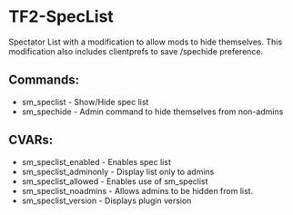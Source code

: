 # TF2-SpecList
Spectator List with a modification to allow mods to hide themselves.
This modification also includes clientprefs to save /spechide preference.

## Commands:
 * sm_speclist - Show/Hide spec list
 * sm_spechide - Admin command to hide themselves from non-admins

## CVARs:
 * sm_speclist_enabled - Enables spec list
 * sm_speclist_adminonly - Display list only to admins
 * sm_speclist_allowed - Enables use of sm_speclist
 * sm_speclist_noadmins - Allows admins to be hidden from list.
 * sm_speclist_version - Displays plugin version
